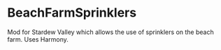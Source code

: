 # BeachFarmSprinklers
Mod for Stardew Valley which allows the use of sprinklers on the beach farm. Uses Harmony.

